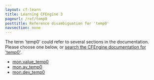 ```yaml
---
layout: cf-learn
title: Learning CFEngine 3
pageurl: /ref/temp0
posttitle: Reference disambiguation for 'temp0'
navsection: none
---
```


The term 'temp0' could refer to several sections in the documentation. Please choose one below, or
[search the CFEngine documentation for 'temp0'](http://cfengine.com/docs/3.5/search.html?q=temp0).

- [mon.value_temp0](http://cfengine.com/docs/3.5/reference-special-variables-context-mon.html#mon-value_temp0)
- [mon.av_temp0](http://cfengine.com/docs/3.5/reference-special-variables-context-mon.html#mon-av_temp0)
- [mon.dev_temp0](http://cfengine.com/docs/3.5/reference-special-variables-context-mon.html#mon-dev_temp0)
